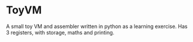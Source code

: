 # ToyVM
A small toy VM and assembler written in python as a learning exercise. Has 3 registers, with storage, maths and printing.
